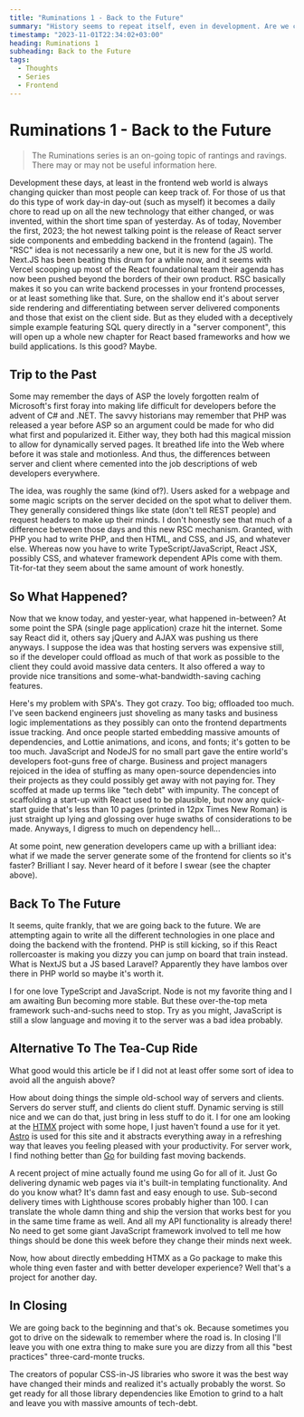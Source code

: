 ```yaml
---
title: "Ruminations 1 - Back to the Future"
summary: "History seems to repeat itself, even in development. Are we coming full circle in terms of frontend development? I think, probably!"
timestamp: "2023-11-01T22:34:02+03:00"
heading: Ruminations 1
subheading: Back to the Future
tags:
  - Thoughts
  - Series
  - Frontend
---
```

# Ruminations 1 - Back to the Future

> The Ruminations series is an on-going topic of rantings and ravings. There may
> or may not be useful information here.

Development these days, at least in the frontend web world is always changing
quicker than most people can keep track of. For those of us that do this type of
work day-in day-out (such as myself) it becomes a daily chore to read up on all
the new technology that either changed, or was invented, within the short time
span of yesterday. As of today, November the first, 2023; the hot newest talking
point is the release of React server side components and embedding backend in
the frontend (again). The "RSC" idea is not necessarily a new one, but it is
new for the JS world. Next.JS has been beating this drum for a while now, and it
seems with Vercel scooping up most of the React foundational team their agenda
has now been pushed beyond the borders of their own product. RSC basically makes
it so you can write backend processes in your frontend processes, or at least
something like that. Sure, on the shallow end it's about server side rendering
and differentiating between server delivered components and those that exist on
the client side. But as they eluded with a deceptively simple example featuring
SQL query directly in a "server component", this will open up a whole new chapter
for React based frameworks and how we build applications. Is this good? Maybe.

## Trip to the Past

Some may remember the days of ASP the lovely forgotten realm of Microsoft's first
foray into making life difficult for developers before the advent of C# and .NET.
The savvy historians may remember that PHP was released a year before ASP so an
argument could be made for who did what first and popularized it. Either way,
they both had this magical mission to allow for dynamically served pages. It
breathed life into the Web where before it was stale and motionless. And thus,
the differences between server and client where cemented into the job descriptions
of web developers everywhere.

The idea, was roughly the same (kind of?). Users asked for a webpage and some
magic scripts on the server decided on the spot what to deliver them. They
generally considered things like state (don't tell REST people) and request
headers to make up their minds. I don't honestly see that much of a difference
between those days and this new RSC mechanism. Granted, with PHP you had to write
PHP, and then HTML, and CSS, and JS, and whatever else. Whereas now you have to
write TypeScript/JavaScript, React JSX, possibly CSS, and whatever framework
dependent APIs come with them. Tit-for-tat they seem about the same amount of
work honestly.

## So What Happened?

Now that we know today, and yester-year, what happened in-between? At some point
the SPA (single page application) craze hit the internet. Some say React did it,
others say jQuery and AJAX was pushing us there anyways. I suppose the idea was
that hosting servers was expensive still, so if the developer could offload as
much of that work as possible to the client they could avoid massive data centers.
It also offered a way to provide nice transitions and some-what-bandwidth-saving
caching features.

Here's my problem with SPA's. They got crazy. Too big; offloaded too much. I've
seen backend engineers just shoveling as many tasks and business logic implementations
as they possibly can onto the frontend departments issue tracking. And once people
started embedding massive amounts of dependencies, and Lottie animations, and
icons, and fonts; it's gotten to be too much. JavaScript and NodeJS for no small
part gave the entire world's developers foot-guns free of charge. Business and
project managers rejoiced in the idea of stuffing as many open-source dependencies
into their projects as they could possibly get away with not paying for. They
scoffed at made up terms like "tech debt" with impunity. The concept of scaffolding
a start-up with React used to be plausible, but now any quick-start guide that's
less than 10 pages (printed in 12px Times New Roman) is just straight up lying
and glossing over huge swaths of considerations to be made. Anyways, I digress
to much on dependency hell...

At some point, new generation developers came up with a brilliant idea: what if
we made the server generate some of the frontend for clients so it's faster? 
Brilliant I say. Never heard of it before I swear (see the chapter above).

## Back To The Future

It seems, quite frankly, that we are going back to the future. We are attempting
again to write all the different technologies in one place and doing the backend
with the frontend. PHP is still kicking, so if this React rollercoaster is making
you dizzy you can jump on board that train instead. What is NextJS but a JS based
Laravel? Apparently they have lambos over there in PHP world so maybe it's worth
it.

I for one love TypeScript and JavaScript. Node is not my favorite thing and I am
awaiting Bun becoming more stable. But these over-the-top meta framework such-and-suchs
need to stop. Try as you might, JavaScript is still a slow language and moving it
to the server was a bad idea probably.

## Alternative To The Tea-Cup Ride

What good would this article be if I did not at least offer some sort of idea to
avoid all the anguish above?

How about doing things the simple old-school way of servers and clients. Servers
do server stuff, and clients do client stuff. Dynamic serving is still nice and
we can do that, just bring in less stuff to do it. I for one am looking at the
[HTMX](https://htmx.org/) project with some hope, I just haven't found a use for
it yet. [Astro](https://astro.build) is used for this site and it abstracts
everything away in a refreshing way that leaves you feeling pleased with your
productivity. For server work, I find nothing better than [Go](https://go.dev/)
for building fast moving backends.

A recent project of mine actually found me using Go for all of it. Just Go
delivering dynamic web pages via it's built-in templating functionality. And do
you know what? It's damn fast and easy enough to use. Sub-second delivery times
with Lighthouse scores probably higher than 100. I can translate the whole damn
thing and ship the version that works best for you in the same time frame as
well. And all my API functionality is already there! No need to get some giant
JavaScript framework involved to tell me how things should be done this week
before they change their minds next week.

Now, how about directly embedding HTMX as a Go package to make this whole thing
even faster and with better developer experience? Well that's a project for
another day.

## In Closing

We are going back to the beginning and that's ok. Because sometimes you got to
drive on the sidewalk to remember where the road is. In closing I'll leave you
with one extra thing to make sure you are dizzy from all this "best practices"
three-card-monte trucks.

The creators of popular CSS-in-JS libraries who swore it was the best way have
changed their minds and realized it's actually probably the worst. So get ready
for all those library dependencies like Emotion to grind to a halt and leave you
with massive amounts of tech-debt.
